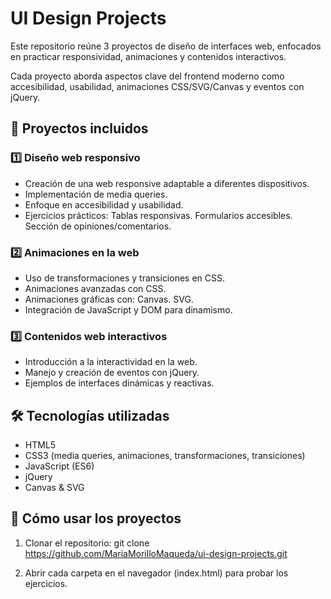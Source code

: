 # UI Design Projects

Este repositorio reúne 3 proyectos de diseño de interfaces web, enfocados en practicar responsividad, animaciones y contenidos interactivos.

Cada proyecto aborda aspectos clave del frontend moderno como accesibilidad, usabilidad, animaciones CSS/SVG/Canvas y eventos con jQuery.

## 📂 Proyectos incluidos
### 1️⃣ Diseño web responsivo

- Creación de una web responsive adaptable a diferentes dispositivos.
- Implementación de media queries.
- Enfoque en accesibilidad y usabilidad.
- Ejercicios prácticos:
    Tablas responsivas.
    Formularios accesibles.
    Sección de opiniones/comentarios.

### 2️⃣ Animaciones en la web

- Uso de transformaciones y transiciones en CSS.
- Animaciones avanzadas con CSS.
- Animaciones gráficas con:
    Canvas.
    SVG.
- Integración de JavaScript y DOM para dinamismo.

### 3️⃣ Contenidos web interactivos

- Introducción a la interactividad en la web.
- Manejo y creación de eventos con jQuery.
- Ejemplos de interfaces dinámicas y reactivas.

## 🛠️ Tecnologías utilizadas

- HTML5
- CSS3 (media queries, animaciones, transformaciones, transiciones)
- JavaScript (ES6)
- jQuery
- Canvas & SVG

## 🚀 Cómo usar los proyectos

1. Clonar el repositorio:
git clone https://github.com/MariaMorilloMaqueda/ui-design-projects.git

2. Abrir cada carpeta en el navegador (index.html) para probar los ejercicios.
